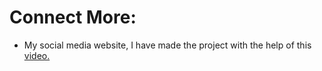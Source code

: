 # Connect More:
- My social media website, I have made the project with the help of this [video.](https://www.youtube.com/watch?v=K8YELRmUb5o&t=3976s)
